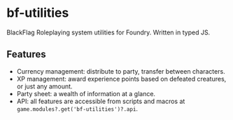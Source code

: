 # bf-utilities

BlackFlag Roleplaying system utilities for Foundry. Written in typed JS.

## Features

* Currency management: distribute to party, transfer between characters.
* XP management: award experience points based on defeated creatures, or just any amount.
* Party sheet: a wealth of information at a glance.
* API: all features are accessible from scripts and macros at `game.modules?.get('bf-utilities')?.api`.
